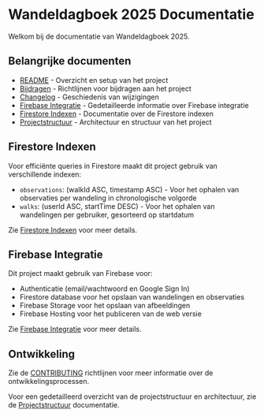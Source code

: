 # Wandeldagboek 2025 Documentatie

Welkom bij de documentatie van Wandeldagboek 2025.

## Belangrijke documenten

- [README](README.md) - Overzicht en setup van het project
- [Bijdragen](CONTRIBUTING.md) - Richtlijnen voor bijdragen aan het project
- [Changelog](CHANGELOG.md) - Geschiedenis van wijzigingen
- [Firebase Integratie](firebase-integratie.md) - Gedetailleerde informatie over Firebase integratie
- [Firestore Indexen](firestore-indexen.md) - Documentatie over de Firestore indexen
- [Projectstructuur](projectstructuur.md) - Architectuur en structuur van het project

## Firestore Indexen

Voor efficiënte queries in Firestore maakt dit project gebruik van verschillende indexen:

- `observations`: (walkId ASC, timestamp ASC) - Voor het ophalen van observaties per wandeling in chronologische volgorde
- `walks`: (userId ASC, startTime DESC) - Voor het ophalen van wandelingen per gebruiker, gesorteerd op startdatum

Zie [Firestore Indexen](firestore-indexen.md) voor meer details.

## Firebase Integratie

Dit project maakt gebruik van Firebase voor:
- Authenticatie (email/wachtwoord en Google Sign In)
- Firestore database voor het opslaan van wandelingen en observaties
- Firebase Storage voor het opslaan van afbeeldingen
- Firebase Hosting voor het publiceren van de web versie

Zie [Firebase Integratie](firebase-integratie.md) voor meer details.

## Ontwikkeling

Zie de [CONTRIBUTING](CONTRIBUTING.md) richtlijnen voor meer informatie over de ontwikkelingsprocessen.

Voor een gedetailleerd overzicht van de projectstructuur en architectuur, zie de [Projectstructuur](projectstructuur.md) documentatie. 